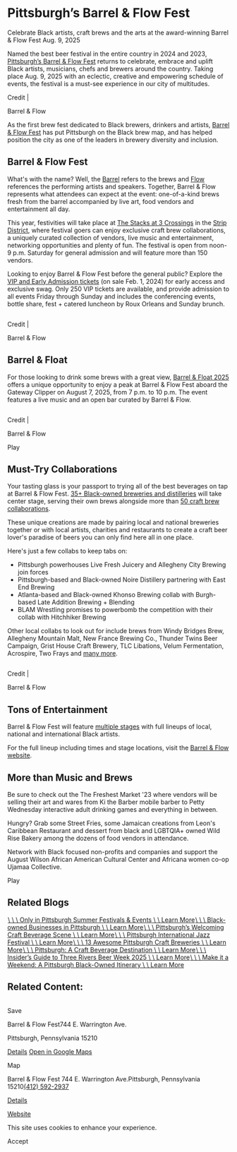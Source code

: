 # Pittsburgh’s Barrel & Flow Fest

Celebrate Black artists, craft brews and the arts at the award-winning Barrel & Flow Fest Aug. 9, 2025

Named the best beer festival in the entire country in 2024 and 2023, [Pittsburgh’s Barrel & Flow Fest](https://www.visitpittsburgh.com/blog/pittsburghs-barrel-flow-fest/) returns to celebrate, embrace and uplift Black artists, musicians, chefs and brewers around the country. Taking place Aug. 9, 2025 with an eclectic, creative and empowering schedule of events, the festival is a must-see experience in our city of multitudes.

Credit \|

Barrel & Flow

As the first brew fest dedicated to Black brewers, drinkers and artists, [Barrel & Flow Fest](http://www.barrelandflow.com/) has put Pittsburgh on the Black brew map, and has helped position the city as one of the leaders in brewery diversity and inclusion.

## Barrel & Flow Fest

What's with the name? Well, the [Barrel](http://www.barrelandflow.com/barrel) refers to the brews and [Flow](http://www.barrelandflow.com/flow) references the performing artists and speakers. Together, Barrel & Flow represents what attendees can expect at the event: one-of-a-kind brews fresh from the barrel accompanied by live art, food vendors and entertainment all day.

This year, festivities will take place at [The Stacks at 3 Crossings](http://3crossingspgh.com/offices/the-stacks/) in the [Strip District](https://www.visitpittsburgh.com/neighborhoods/strip-district/), where festival goers can enjoy exclusive craft brew collaborations, a uniquely curated collection of vendors, live music and entertainment, networking opportunities and plenty of fun. The festival is open from noon-9 p.m. Saturday for general admission and will feature more than 150 vendors.

Looking to enjoy Barrel & Flow Fest before the general public? Explore the [VIP and Early Admission tickets](http://www.barrelandflow.com/ticket) (on sale Feb. 1, 2024) for early access and exclusive swag. Only 250 VIP tickets are available, and provide admission to all events Friday through Sunday and includes the conferencing events, bottle share, fest + catered luncheon by Roux Orleans and Sunday brunch.

![](data:image/svg+xml;charset=utf-8,%3Csvg%20xmlns%3D%27http%3A%2F%2Fwww.w3.org%2F2000%2Fsvg%27%20width%3D%271%27%20height%3D%271%27%20style%3D%27background%3Atransparent%27%2F%3E)

Credit \|

Barrel & Flow

## Barrel & Float

For those looking to drink some brews with a great view, [Barrel & Float 2025](https://barrelandflow.com/events/) offers a unique opportunity to enjoy a peak at Barrel & Flow Fest aboard the Gateway Clipper on August 7, 2025, from 7 p.m. to 10 p.m. The event features a live music and an open bar curated by Barrel & Flow.

![](data:image/svg+xml;charset=utf-8,%3Csvg%20xmlns%3D%27http%3A%2F%2Fwww.w3.org%2F2000%2Fsvg%27%20width%3D%271%27%20height%3D%271%27%20style%3D%27background%3Atransparent%27%2F%3E)

Credit \|

Barrel & Flow

Play

## Must-Try Collaborations

Your tasting glass is your passport to trying all of the best beverages on tap at Barrel & Flow Fest. [35+ Black-owned breweries and distilleries](http://www.barrelandflow.com/barrel) will take center stage, serving their own brews alongside more than [50 craft brew collaborations](http://www.barrelandflow.com/barrel).

These unique creations are made by pairing local and national breweries together or with local artists, charities and restaurants to create a craft beer lover's paradise of beers you can only find here all in one place.

Here's just a few collabs to keep tabs on:

- Pittsburgh powerhouses Live Fresh Juicery and Allegheny City Brewing join forces
- Pittsburgh-based and Black-owned Noire Distillery partnering with East End Brewing
- Atlanta-based and Black-owned Khonso Brewing collab with Burgh-based Late Addition Brewing + Blending
- BLAM Wrestling promises to powerbomb the competition with their collab with Hitchhiker Brewing

Other local collabs to look out for include brews from Windy Bridges Brew, Allegheny Mountain Malt, New France Brewing Co., Thunder Twins Beer Campaign, Grist House Craft Brewery, TLC Libations, Velum Fermentation, Acrospire, Two Frays and [many more](http://www.barrelandflow.com/barrel).

![](data:image/svg+xml;charset=utf-8,%3Csvg%20xmlns%3D%27http%3A%2F%2Fwww.w3.org%2F2000%2Fsvg%27%20width%3D%271%27%20height%3D%271%27%20style%3D%27background%3Atransparent%27%2F%3E)

Credit \|

Barrel & Flow

## Tons of Entertainment

Barrel & Flow Fest will feature [multiple stages](http://www.barrelandflow.com/flow) with full lineups of local, national and international Black artists.

For the full lineup including times and stage locations, visit the [Barrel & Flow website](http://www.barrelandflow.com/flow).

## More than Music and Brews

Be sure to check out the The Freshest Market '23 where vendors will be selling their art and wares from Ki the Barber mobile barber to Petty Wednesday interactive adult drinking games and everything in between.

Hungry? Grab some Street Fries, some Jamaican creations from Leon's Caribbean Restaurant and dessert from black and LGBTQIA+ owned Wild Rise Bakery among the dozens of food vendors in attendance.

Network with Black focused non-profits and companies and support the August Wilson African American Cultural Center and Africana women co-op Ujamaa Collective.

Play

## Related Blogs

[![vintage race cars compete in the Vintage Grand Prix. A red car takes the lead](data:image/svg+xml;charset=utf-8,%3Csvg%20xmlns%3D%27http%3A%2F%2Fwww.w3.org%2F2000%2Fsvg%27%20width%3D%271%27%20height%3D%271%27%20style%3D%27background%3Atransparent%27%2F%3E)\\
\\
\\
Only in Pittsburgh Summer Festivals & Events \\
\\
Learn More](https://www.visitpittsburgh.com/blog/pittsburgh-summer-festivals/)[![](data:image/svg+xml;charset=utf-8,%3Csvg%20xmlns%3D%27http%3A%2F%2Fwww.w3.org%2F2000%2Fsvg%27%20width%3D%271%27%20height%3D%271%27%20style%3D%27background%3Atransparent%27%2F%3E)\\
\\
\\
Black-owned Businesses in Pittsburgh \\
\\
Learn More](https://www.visitpittsburgh.com/blog/black-owned-pittsburgh/)[![](data:image/svg+xml;charset=utf-8,%3Csvg%20xmlns%3D%27http%3A%2F%2Fwww.w3.org%2F2000%2Fsvg%27%20width%3D%271%27%20height%3D%271%27%20style%3D%27background%3Atransparent%27%2F%3E)\\
\\
\\
Pittsburgh’s Welcoming Craft Beverage Scene \\
\\
Learn More](https://www.visitpittsburgh.com/blog/pittsburgh-craft-beverage-diversity/)[![](data:image/svg+xml;charset=utf-8,%3Csvg%20xmlns%3D%27http%3A%2F%2Fwww.w3.org%2F2000%2Fsvg%27%20width%3D%271%27%20height%3D%271%27%20style%3D%27background%3Atransparent%27%2F%3E)\\
\\
\\
Pittsburgh International Jazz Festival \\
\\
Learn More](https://www.visitpittsburgh.com/blog/pittsburgh-jazzlive-international-festival/)[![](data:image/svg+xml;charset=utf-8,%3Csvg%20xmlns%3D%27http%3A%2F%2Fwww.w3.org%2F2000%2Fsvg%27%20width%3D%271%27%20height%3D%271%27%20style%3D%27background%3Atransparent%27%2F%3E)\\
\\
\\
13 Awesome Pittsburgh Craft Breweries \\
\\
Learn More](https://www.visitpittsburgh.com/blog/9-awesome-pittsburgh-craft-breweries/)[![](data:image/svg+xml;charset=utf-8,%3Csvg%20xmlns%3D%27http%3A%2F%2Fwww.w3.org%2F2000%2Fsvg%27%20width%3D%271%27%20height%3D%271%27%20style%3D%27background%3Atransparent%27%2F%3E)\\
\\
\\
Pittsburgh: A Craft Beverage Destination \\
\\
Learn More](https://www.visitpittsburgh.com/blog/pittsburgh-a-craft-beverage-destination-2/)[![](data:image/svg+xml;charset=utf-8,%3Csvg%20xmlns%3D%27http%3A%2F%2Fwww.w3.org%2F2000%2Fsvg%27%20width%3D%271%27%20height%3D%271%27%20style%3D%27background%3Atransparent%27%2F%3E)\\
\\
\\
Insider’s Guide to Three Rivers Beer Week 2025 \\
\\
Learn More](https://www.visitpittsburgh.com/blog/pittsburgh-craft-breweries/)[![](data:image/svg+xml;charset=utf-8,%3Csvg%20xmlns%3D%27http%3A%2F%2Fwww.w3.org%2F2000%2Fsvg%27%20width%3D%271%27%20height%3D%271%27%20style%3D%27background%3Atransparent%27%2F%3E)\\
\\
\\
Make it a Weekend: A Pittsburgh Black-Owned Itinerary \\
\\
Learn More](https://www.visitpittsburgh.com/blog/make-it-a-weekend-pittsburghs-juneteenth-celebration/)

## Related Content:

[![](data:image/svg+xml;charset=utf-8,%3Csvg%20xmlns%3D%27http%3A%2F%2Fwww.w3.org%2F2000%2Fsvg%27%20width%3D%271%27%20height%3D%271%27%20style%3D%27background%3Atransparent%27%2F%3E)](https://www.visitpittsburgh.com/directory/barrel-flow-fest/)

Save

Barrel & Flow Fest744 E. Warrington Ave.

Pittsburgh, Pennsylvania 15210

[Details](https://www.visitpittsburgh.com/directory/barrel-flow-fest/) [Open in Google Maps](http://maps.google.com/?q=744%20E.%20Warrington%20Ave.%0APittsburgh%2C%20Pennsylvania%2015210%0A)

Map

Barrel & Flow Fest
744 E. Warrington Ave.Pittsburgh, Pennsylvania 15210[(412) 592-2937](tel:+1-412-592-2937)

[Details](https://www.visitpittsburgh.com/directory/barrel-flow-fest/)

[Website](http://www.barrelandflow.com/)

This site uses cookies to enhance your experience.



Accept
